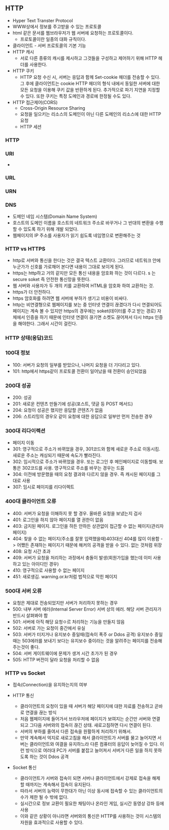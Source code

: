## HTTP
* Hyper Text Transter Protocol 
* WWW상에서 정보를 주고받을 수 있는 프로토콜
* html 같은 문서를 웹브라우저가 웹 서버에 요청하는 프로토콜이다.
  - 프로토콜이란 일종의 대화 규칙이다.
* 클라이언트 - 서버 프로토콜의 기본 기능
* HTTP 캐시
    * 서로 다른 종류의 캐시를 제시하고 그것들을 구성하고 제어하기 위해 HTTP 헤더를 사용한다.
* HTTP 쿠키
    * HTTP 요청 수신 시, 서버는 응답과 함께 Set-cookie 헤더를 전송할 수 있다. 그 후에 클라이언트는 cookie HTTP 헤더의 형식 내에서 동일한 서버에 대한 모든 요청을 이용해 쿠키 값을 반환하게 된다. 추가적으로 파기 지연을 지정할 수 있다. 또한 쿠키는 특정 도메인과 경로에 한정될 수도 있다.
* HTTP 접근제어(CORS)
    * Cross-Origin Resource Sharing
    * 요청을 일으키는 리소스의 도메인이 아닌 다른 도메인의 리소스에 대한 HTTP 요청
    * HTTP 세션

### HTTP

### URI
- 
### URL
### URN

### DNS
- 도메인 네임 시스템(Domain Name System)
- 호스트의 도메인 이름을 호스트의 네트워크 주소로 바꾸거나 그 반대의 변환을 수행할 수 있도록 하기 위해 개발 되었다.
- 웹페이지의 IP 주소를 사용자가 읽기 쉽도록 네임명으로 변환해주는 것

### HTTP vs HTTPS
- http로 서버와 통신을 한다는 것은 결국 텍스트 교환이다. 그러므로 네트워크 안에 누군가가 신호를 가로채어 본다면 내용이 그대로 보이게 된다.
- https는 http하고 거의 같지만 모든 통신 내용을 암호화 하는 것이 다르다. s 는 secure soket 즉 안전한 통신망을 뜻한다.
- 웹 서버와 사용자가 두 개의 키를 교환하여 HTML을 암호화 하여 교환하는 것.
- https가 더 안전하다.
- https 암호화를 하려면 웹 서버에 부하가 생기고 비용이 비싸다.
- http는 비연결형으로 웹페이지를 보는 중 인터넷 연결이 끊겼다가 다시 연결되어도 페이지는 계속 볼 수 있지만 https의 경우에는 soket(데이터를 주고 받는 경로) 자체에서 인증을 하기 때문에 인터넷 연결이 끊기면 소켓도 끊어져서 다시 https 인증을 해야한다. 그래서 시간이 걸린다.

### HTTP 상태(응답)코드
### 100대 정보
- 100: 서버가 요청의 일부를 받았으나, 나머지 요청을 더 기다리고 있다.
- 101: http에서 https같이 프로토콜 전환이 일어났을 때 전환이 승인되었음

### 200대 성공
- 200: 성공
- 201: 새로운 컨텐츠 만들기에 성공(포스트, 댓글 등 POST 메서드)
- 204: 요청이 성공은 했지만 응답할 콘텐츠가 없음
- 206: 스트리밍의 경우오 같이 요청에 대한 응답으로 일부만 먼저 전송한 경우

### 300대 리다이렉션
- 페이지 이동
- 301: 영구적으로 주소가 바뀌었을 경우, 301코드와 함께 새로운 주소로 이동시킴. 새로운 주소는 캐싱되기 때문에 속도가 빨라진다.
- 302: 임시적으로 주소가 바뀌었을 경우. 또는 로그인 후 메인페이지로 이동할때. 보통은 302코드를 사용. 영구적으로 주소를 바꾸는 경우는 드뭄
- 304: 이전에 방문했을 때의 요청 결과와 다르지 않을 경우. 즉 캐시된 페이지를 그대로 사용
- 307: 임시로 페이지를 리다이렉트

### 400대 클라이언트 오류
- 400: 서버가 요청을 이해하지 못 할 경우. 올바른 요청을 보냈는지 검사
- 401: 로그인을 하지 않아 페이지를 열 권한이 없음
- 403: 금지된 페이지. 로그인을 하든 안하든 상관없이 접근할 수 없는 페이지(관리자 페이지)
- 404: 찾을 수 없는 페이지(주소를 잘못 입력했을때)403대신 404를 많이 이용함 -> 어쨌든 존재하는 페이지기 때문에 해커의 공격을 받을 수 있다. 없는 것처럼 위장
- 408: 요청 시간 초과
- 409: 서버가 요청을 처리하는 과정에서 충돌이 발생(회원가입을 했는데 이미 사용하고 있는 아이디인 경우)
- 410: 영구적으로 사용할 수 없는 페이지
- 451: 새로생김. warning.or.kr처럼 법적으로 막힌 페이지

### 500대 서버 오류
- 요청은 제대로 전송되었지만 서버가 처리하지 못하는 경우
- 500: 내부 서버 에러(Internal Server Error) 서버 상의 에러. 해당 서버 관리자가 반드시 살펴봐야 함
- 501: 서버에 아직 해당 요청ㅇ르 처리하는 기능을 만들지 않음
- 502: 서버로 가는 요청이 중간에서 유실
- 503: 서버가 터지거나 유지보수 중일때(접속이 폭주 or Ddos 공격) 유지보수 중일때는 503에러를 보내기 보다는 유지보수 중이라는 것을 알려주는 페이지를 전송해주는것이 좋다.
- 504: 서버 게이트웨이에 문제가 생겨 시간 초가가 된 경우
- 505: HTTP 버전이 달라 요청을 처리할 수 없음


### HTTP vs Socket
- 접속(Connection)을 유지하는지의 여부
- HTTP 통신
  - 클라이언트의 요청이 있을 때 서버가 해당 페이지에 대한 자료를 전송하고 곧바로 연결을 끊는 방식
  - 처음 웹페이지에 들어가서 브라우저에 페이지가 보여지는 순간만 서버와 연결되고 그다음 서버와의 접속이 끊긴 상태. 새로고침하면 다시 연결이 된다.
  - 서버의 부하를 줄여서 다른 접속을 원활하게 처리하기 위해서.
  - 만약 계속해서 억지로 새로고침을 해서 클라이언트가 서버를 물고 늘어지면 서버는 클라이언트와 여결을 유지하느라 다른 컴퓨터의 응답이 늦어질 수 있다. 이런 방식으로 여러대 PC가 서버를 붙잡고 늘어져서 서버거 다른 일을 하지 못하도록 하는 것이 Ddos 공격

- Socket 통신
  - 클라이언트가 서버와 접속이 되면 서버나 클라이언트에서 강제로 접속을 해제할 때까지는 계속해서 접속이 유지된다. 
  - 따라서 서버의 능력이 무한대가 아닌 이상 동시에 접속할 수 있는 클라이언트의 수가 제한 될 수 밖에 없다.
  - 실시간으로 정보 교환이 필요한 채팅이나 온라인 게임, 실시간 동영상 강좌 등에 사용
  - 이와 같은 상황이 아니라면 서버와의 통신은 HTTP를 사용하는 것이 시스템의 자원을 효과적으로 사용할 수 있다.
  



